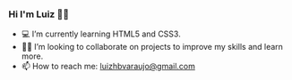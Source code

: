 ### Hi I'm Luiz 👋🏼

- 💻 I’m currently learning HTML5 and CSS3.
- 🤝🏼 I’m looking to collaborate on projects to improve my skills and learn more.
- 📫 How to reach me: luizhbvaraujo@gmail.com

